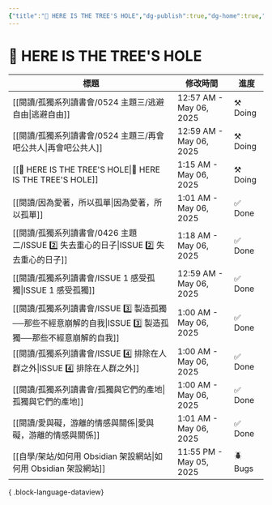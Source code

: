 ```yaml
---
{"title":"🌲 HERE IS THE TREE'S HOLE","dg-publish":true,"dg-home":true,"tags":["DigitalGarden","obsidian","self_learing","website_design","gardenEntry"],"status":"⚒️ Doing","permalink":"/🌲 HERE IS THE TREE'S HOLE/","dgPassFrontmatter":true,"created":"2025-05-04T16:52:57.499+08:00","updated":"2025-05-06T01:15:38.716+08:00"}
---
```






# 🌲 HERE IS THE TREE'S HOLE



| 標題                                                                       | 修改時間                    | 進度       |
| ------------------------------------------------------------------------ | ----------------------- | -------- |
| [[閱讀/孤獨系列讀書會/0524 主題三/逃避自由\|逃避自由]]                                    | 12:57 AM - May 06, 2025 | ⚒️ Doing |
| [[閱讀/孤獨系列讀書會/0524 主題三/再會吧公共人\|再會吧公共人]]                                | 12:59 AM - May 06, 2025 | ⚒️ Doing |
| [[🌲 HERE IS THE TREE'S HOLE\|🌲 HERE IS THE TREE'S HOLE]]            | 1:15 AM - May 06, 2025  | ⚒️ Doing |
| [[閱讀/因為愛著，所以孤單\|因為愛著，所以孤單]]                                           | 1:01 AM - May 06, 2025  | ✅ Done   |
| [[閱讀/孤獨系列讀書會/0426 主題二/ISSUE 2️⃣ 失去重心的日子\|ISSUE 2️⃣ 失去重心的日子]]          | 1:18 AM - May 06, 2025  | ✅ Done   |
| [[閱讀/孤獨系列讀書會/ISSUE 1 感受孤獨\|ISSUE 1 感受孤獨]]                             | 12:59 AM - May 06, 2025 | ✅ Done   |
| [[閱讀/孤獨系列讀書會/ISSUE 3️⃣ 製造孤獨──那些不經意崩解的自我\|ISSUE 3️⃣ 製造孤獨──那些不經意崩解的自我]] | 1:00 AM - May 06, 2025  | ✅ Done   |
| [[閱讀/孤獨系列讀書會/ISSUE 4️⃣ 排除在人群之外\|ISSUE 4️⃣ 排除在人群之外]]                   | 1:00 AM - May 06, 2025  | ✅ Done   |
| [[閱讀/孤獨系列讀書會/孤獨與它們的產地\|孤獨與它們的產地]]                                     | 1:00 AM - May 06, 2025  | ✅ Done   |
| [[閱讀/愛與礙，游離的情感與關係\|愛與礙，游離的情感與關係]]                                     | 1:01 AM - May 06, 2025  | ✅ Done   |
| [[自學/架站/如何用 Obsidian 架設網站\|如何用 Obsidian 架設網站]]                        | 11:55 PM - May 05, 2025 | 🪲 Bugs  |

{ .block-language-dataview}



